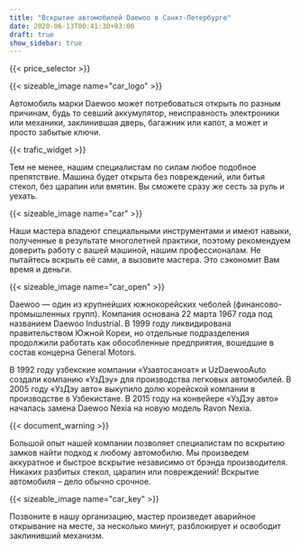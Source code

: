 ```yaml
---
title: "Вскрытие автомобилей Daewoo в Санкт-Петербурге"
date: 2020-06-13T00:41:30+03:00
draft: true
show_sidebar: true
---
```


{{< price_selector >}}

{{< sizeable_image name="car_logo" >}}

Автомобиль марки Daewoo может потребоваться открыть по разным причинам, будь то севший аккумулятор, неисправность электроники или механики, заклинившая дверь, багажник или капот, а может и просто забытые ключи. 

{{< trafic_widget >}}

Тем не менее, нашим специалистам по силам любое подобное препятствие. Машина будет открыта без повреждений, или битья стекол, без царапин или вмятин. Вы сможете сразу же сесть за руль и уехать.

{{< sizeable_image name="car" >}}

Наши мастера владеют специальными инструментами и имеют навыки, полученные в результате многолетней практики, поэтому рекомендуем доверить работу с вашей машиной, нашим профессионалам. Не пытайтесь вскрыть её сами, а вызовите мастера. Это сэкономит Вам время и деньги.

{{< sizeable_image name="car_open" >}}

Daewoo — один из крупнейших южнокорейских чеболей (финансово-промышленных групп). Компания основана 22 марта 1967 года под названием Daewoo Industrial. В 1999 году ликвидирована правительством Южной Кореи, но отдельные подразделения продолжили работать как обособленные предприятия, вошедшие в состав концерна General Motors. 

В 1992 году узбекские компании «Узавтосаноат» и UzDaewooAuto создали компанию «УзДэу» для производства легковых автомобилей. В 2005 году «УзДэу авто» выкупило долю корейской компании в производстве в Узбекистане. В 2015 году на конвейере «УзДэу авто» началась замена Daewoo Nexia на новую модель Ravon Nexia. 

{{< document_warning >}}

Большой опыт нашей компании позволяет специалистам по вскрытию замков найти подход к любому автомобилю. Мы произведем аккуратное и быстрое вскрытие независимо от брэнда производителя. Никаких разбитых стекол, царапин или повреждений! Вскрытие автомобиля – дело обычно срочное. 

{{< sizeable_image name="car_key" >}}

Позвоните в нашу организацию, мастер произведет аварийное открывание на месте, за несколько минут, разблокирует и освободит заклинивший механизм.